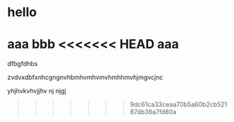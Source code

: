 # hello
aaa
bbb
<<<<<<< HEAD
aaa
=======
dfbgfdhbs

zvdvxdbfxnhcgngnvhbmhvmhvmvhmhhmvhjmgvcjnc

yhjhvkvhvjjhv nj njgj
>>>>>>> 9dc61ca33ceaa70b5a60b2cb52187db36a7fd80a
